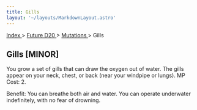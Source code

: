 ```yaml
---
title: Gills
layout: '~/layouts/MarkdownLayout.astro'
---
```


[ Index ](/) > [ Future D20 ](/future.d20.srd) > [ Mutations ](/future.d20.srd/mutations) > Gills

##  Gills [MINOR]

You grow a set of gills that can draw the oxygen out of water. The gills
appear on your neck, chest, or back (near your windpipe or lungs). MP Cost: 2.

Benefit: You can breathe both air and water. You can operate underwater
indefinitely, with no fear of drowning.

